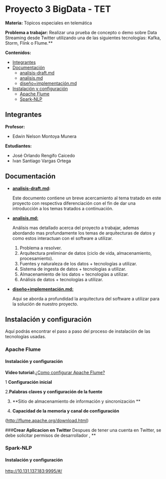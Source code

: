 # Proyecto 3 BigData - TET

**Materia:** Tópicos especiales en telemática

**Problema a trabajar:**
	Realizar una prueba de concepto o demo sobre Data Streaming desde Twitter utilizando una de las siguientes tecnologías: Kafka, Storm, Flink o Flume.**


**Contenidos:**
- [Integrantes](#Integrantes)
- [Documentación](#Documentación)
	- [analisis-draft.md](analisis-draft.md)
	-  [analisis.md](analisis.md)
	-  [diseño+implementación.md](diseño+implementacion.md)
-  [Instalación y configuración](#Instalación-y-configuración)
	- [Apache Flume](#Apache-Flume)
	- [Spark-NLP](#Spark-NLP)

## Integrantes

**Profesor:**
- Edwin Nelson Montoya Munera

**Estudiantes:**
- José Orlando Rengifo Caicedo
- Ivan Santiago Vargas Ortega

## Documentación

- **[analisis-draft.md](analisis-draft.md):**

	Este documento contiene un  breve acercamiento al tema tratado  en este proyecto con respectiva diferenciación con el fin de dar una introducción a los temas tratados a continuación.
	
- **[analisis.md:](analisis.md)**

	Análisis mas detallado acerca del proyecto a trabajar, ademas abordando mas profundamente los temas de arquitecturas de datos y como estos interactuan con el software a utilizar.
	
	1.  Problema a resolver.
	2.  Arquitectura preliminar de datos (ciclo de vida, almacenamiento, procesamiento).
	3.  Fuentes y naturaleza de los datos + tecnologías a utilizar.
	4.  Sistema de ingesta de datos + tecnologías a utilizar.
	5.  Almacenamiento de los datos + tecnologías a utilizar.
	6.  Análisis de datos + tecnologías a utilizar.
	
- **[diseño+implementación.md:](diseño+implementacion.md)**

	Aqui se aborda a profundidad la arquitectura del software a utilizar para la solución de nuestro proyecto.

## Instalación y configuración

Aquí podrás encontrar el paso a paso del proceso de instalación de las tecnologías usadas.

### Apache Flume

#### Instalación y configuración

**Video tutorial:**[¿Como configurar Apache Flume?](https://www.youtube.com/watch?v=xZ2LL1nPvzI)


 1 **Configuración inicial**
 
 2.**Palabras claves  y configuración de la fuente**
 
 3. **Sitio de almacenamiento de información y sincronización **
 
 5. **Capacidad de la memoria y canal de configuración**

(http://flume.apache.org/download.html)

###**Crear Aplicacion en Twitter**
	Despues de tener una cuenta en Twitter, se debe solicitar permisos de desarrollador , 
	**

### Spark-NLP
	
#### Instalación y configuración
http://10.131.137.183:9995/#/
<!--stackedit_data:
eyJoaXN0b3J5IjpbMTQyODAzMzQzNiwyNDYzMDkyMTIsLTMyMD
c0NzQsMTczMTUyNDI1NCwxMTE4MTcxMjUxLDExMTc3ODYyNTYs
LTcwMTM4MTcyMiwtMTY4ODM1MTY4OSw4NTQ2MzMyNDksLTE2Nj
YwODk0NywxNDEyMjgyMTIxLDk3MDU0NDQyOSw2MDc5MzE4MzYs
NTAwMjI2OTI5LDIwMDM1MzAzNzksLTIxMTUzMDI2MjMsMzM3Mj
c4MDUwLC0xMTUxODYxMDgwLDIwNTMyMjY1ODcsNjgyOTM1Mzld
fQ==
-->